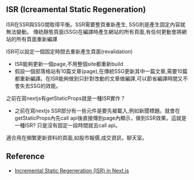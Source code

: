 ## ISR (Icreamental Static Regeneration)

ISR在SSR與SSG間取得平衡。SSR需要整頁重新產生, SSG則是產生固定內容就無法變動。
傳統靜態頁面(SSG)在編譯時產生網站的所有頁面,有任何更動會將網站的所有頁面重新編譯

ISR可以設定一個固定時間去重新產生頁面(revalidation)
  * ISR能夠更新一個page,不用整個site都重新build
  * 假設一個部落格站有10篇文章(page),在傳統SSG更新其中一篇文章,需要10篇都重新編譯。在ISR能夠做到只針對改動的文章做編譯,可以節省編譯時間又不會失去SSG的效能。

之前在寫nextjs有getStaticProps就是一種ISR實作？
* 之前在寫nextjs SSR部分有一些元件是要先被載入,例如新聞標題。就會在getStaticProps內先call api後直接傳到page內顯示，做到SSR效果。這就是一種ISR? 只是沒有固定一段時間就去call api。

適合用在頻繁更新資料的頁面,如股市報價,成交資訊，聊天室。

## Reference
* [Incremental Static Regeneration (ISR) in Next.js](https://blog.openreplay.com/incremental-static-regeneration-in-nextjs/)